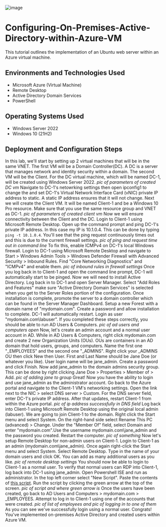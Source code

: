 ![image](https://github.com/user-attachments/assets/c9ba7c47-49be-4e7b-acc7-06d074632ee5)
# Configuring-On-Premises-Active-Directory-within-Azure-VM
This tutorial outlines the implementation of an Ubuntu web server within an Azure virtual machine.
## Environments and Technologies Used
+ Microsoft Azure (Virtual Machine)
+ Remote Desktop
+ Active Directory Domain Services
+ PowerShell
## Operating Systems Used
+ Windows Server 2022
+ Windows 10 (21H2)
## Deployment and Configuration Steps
In this lab, we'll start by setting up 2 virtual machines that will be in the same VNET. The first VM will be a Domain Controller(DC). A DC is a server that manages network and identity security within a domain. The second VM will be the Client. For the DC virtual machine, which will be named DC-1, will be created using Windows Server 2022.
*pic of parameters of created DC vm*
Navigate to DC-1's netowrking settings then open ipconfig1 to change the and set DC-1's Virtual Network Interface Card (vNIC) private IP address to static. A static IP address ensures that it will not change. Next we will create the Client VM. It will be named Client-1 and be a Windows 10 Pro resource. Make sure that you use the same resource group and VNET as DC-1.
*pic of parameters of created client vm*
Now we will ensure connectivity between the Client and the DC. Login to Client-1 using Microsoft Remote Desktop. Open up the command prompt and ping DC-1's private IP address. In this case my IP is 10.1.0.4. This can be done by typing `ping -t 10.1.0.4`. You'll see that the ping request continuously times out and this is due to the current firewall settings. 
*pic of ping and request time out in command line*
To fix this, enable ICMPv4 on DC-1's local Windows firewall. Login to DC-1 using Microsoft Remote Desktop and navigate to Start > Windows Admin Tools > Windows Defender Firewall with Advanced Security > Inbound Rules. Find "Core Networking Diagnostics" and "ICMPv4" and enable them. 
*pic of inbound rules in firewall settings*
Once you log back in to Client-1 and open the command line prompt, DC-1 will automatically start to be pinged. Now we will need to install Active Directory. Log back in to DC-1 and open Server Manager. Select "Add Roles and Features" make sure "Active Directory Domain Services" is selected when you get to the Server Roles portion of the configuration. Once installation is complete, promote the server to a domain controller which can be found in the Server Manager Dashboard. Setup a new Forest with a domain name of "mydomain.com". Create a password and allow installation to complete. DC-1 will automatically restart. Login as user "mydomain.com\labuser". If you completed these steps correctly, you should be able to run AD Users & Computers.
*pic of ad users and computers open*
Now, let's create an admin account and a normal user account in AD. While in AD Users & Computers, right click mydomain.com and create 2 new Organization Units (OUs). OUs are containers in an AD domain that hold users, groups, and computers. Name the first one "_EMPLOYEES" and the second one "_ADMINS". Right click your _ADMINS OU then click New then User. First and Last Name should be Jane Doe (or whatever you like). User login name will be jane_admin. Create a password and click Finish. Now add jane_admin to the domain admins security group. This can be done by right clicking Jane Doe > Properties > Member of > Add. 
*pic of adding jane to group*
Great! Now you have the ability to login and use jane_admin as the administrator account. Go back to the Azure portal and navigate to the Client-1 VM's networking settings. Open the link next to the NIC > select DNS server > Custom. For the DNS server field, enter DC-1's private IP address. After that updates, restart Client-1 from within the Azure portal.
*pic of ip address successfully in DNS field*
Log back into Client-1 using Microsoft Remote Desktop using the original local admin (labuser). We are going to join Client-1 to the domain. Right click the Start menu and select System. On the right-hand side select Rename This PC (advanced) > Change. Under the "Member Of" field, select Domain and enter "mydomain.com".Use the username mydomain.com\jane_admin and the password you created. Restart the computer.
*pic of something*
Now let's setup Remote Desktop for non-admin users on Client-1. Login to Client-1 as an admin (mydomain.com\jane_admin). Once again right-click the Start menu and select System. Select Remote Desktop. Type in the name of your domain users and click OK. You can add as many additional users as you like.
*pic of remote desktop settings*
You should now be able to login to Client-1 as a normal user. To verify that normal users can RDP into Client-1, log back into DC-1 using jane_admin. Open Powershell ISE and run as administrator. In the top left corner select "New Script". Paste the contents of [this script](https://github.com/joshmadakor1/AD_PS/blob/master/Generate-Names-Create-Users.ps1). Run the script by clicking the green arrow at the top of the screen.
*pic of script and where green arrow is*
Once the users have been created, go back to AD Users and Computers > mydomain.com > _EMPLOYEES. Attempt to log in to Client-1 using one of the accounts that were created.
*pic of list of employees and pic of logging in to one of them*
As you can see we've successfully login using a normal user. Congrats! You've implemented on-premises Active Directory and created users within Azure VM.
